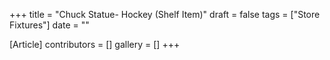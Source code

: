 +++
title = "Chuck Statue- Hockey (Shelf Item)"
draft = false
tags = ["Store Fixtures"]
date = ""

[Article]
contributors = []
gallery = []
+++